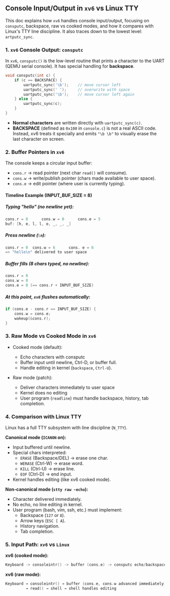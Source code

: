 ## Console Input/Output in `xv6` vs Linux TTY

This doc explains how `xv6` handles console input/output, focusing on `consputc`, backspace, raw vs cooked modes, and how it compares with Linux's TTY line discipline. It also traces down to the lowest level: `artputc_sync`.


### 1. `xv6` Console Output: `consputc`
In `xv6`, `consputc()` is the low-level routine that prints a character to the UART (QEMU serial console). It has special handling for **backspace**.
```c
void consputc(int c) {
    if (c == BACKSPACE) {
        uartputc_sync('\b');    // move cursor left
        uartputc_sync(' ');     // overwrite with space
        uartputc_sync('\b');    // move cursor left again
    } else {
        uartputc_sync(c);
    }
}
```

- **Normal characters** are written directly with `uartputc_sync(c)`.
- **BACKSPACE** (defined as `0x100` in `console.c`) is not a real ASCII code. Instead, xv6 treats it specially and emits `"\b \b"` to visually erase the last character on screen.

### 2. Buffer Pointers in `xv6`
The console keeps a circular input buffer:
- `cons.r` -> read pointer (next char `read()` will consume).
- `cons.w` -> write/publish pointer (chars made available to user space).
- `cons.e` -> edit pointer (where user is currently typing).

#### Timeline Example (INPUT_BUF_SIZE = 8)
##### Typing "hello" (no newline yet):
```c
cons.r = 0      cons.w = 0      cons.e = 5
buf: [h, e, l, l, o, _, _, _]
```
##### Press newline (`\n`):
```c
cons.r = 0  cons.w = 6      cons. e = 6
=> "hello\n" delivered to user space
```
##### Buffer fills (8 chars typed, no newline):
```c
cons.r = 0
cons.w = 0
cons.e = 8 (== cons.r + INPUT_BUF_SIZE)
```
##### At this point, `xv6` flushes automatically:
```c
if (cons.e - cons.r == INPUT_BUF_SIZE) {
    cons.w = cons.e;
    wakeup(&cons.r);
}
```

### 3. Raw Mode vs Cooked Mode in `xv6`
- Cooked mode (default):
    - Echo characters with consputc
    - Buffer input until newline, Ctrl-D, or buffer full.
    - Handle editing in kernel (`backspace`, `Ctrl-U`).

- Raw mode (patch):
    - Deliver characters immediately to user space
    - Kernel does no editing
    - User program (`readline`) must handle backspace, history, tab completion. 


### 4. Comparison with Linux TTY
Linux has a full TTY subsystem with line discipline (`N_TTY`).

**Canonical mode (`ICANON` on):**
- Input buffered until newline.
- Special chars interpreted:
    - `ERASE` (Backspace/DEL) -> erase one char.
    - `WERASE` (Ctrl-W) -> erase word.
    - `KILL` (Ctrl-U) -> erase line.
    - `EOF` (Ctrl-D) -> end input.
- Kernel handles editing (like xv6 cooked mode).

**Non-canonical mode (`stty raw -echo`):**
- Character delivered immediately.
- No echo, no line editing in kernel.
- User program (bash, vim, ssh, etc.) must implement:
    - Backspace (`127` or `8`).
    - Arrow keys (`ESC [ A`).
    - History navigation.
    - Tab completion.

### 5. Input Path: `xv6` vs `Linux`
**xv6 (cooked mode):**
```c
Keyboard -> consoleintr() -> buffer (cons.e) -> consputc echo/backspace -> (on newline) cons.w advanced -> read() -> shell
```
**xv6 (raw mode):**
```c
Keyboard → consoleintr() → buffer (cons.e, cons.w advanced immediately)
         → read() → shell → shell handles editing
```
